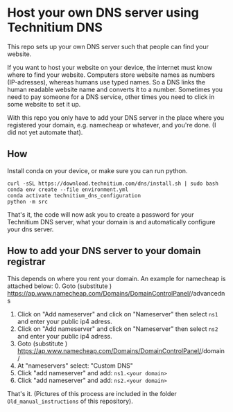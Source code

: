 # Host your own DNS server using Technitium DNS
This repo sets up your own DNS server such that people can find your website.

If you want to host your website on your device, the internet must know where to find your website. Computers store website names as numbers (IP-adresses), whereas humans use typed names. So a DNS links the human readable website name and converts it to a number. Sometimes you need to pay someone for a DNS service, other times you need to click in some website to set it up. 

With this repo you only have to add your DNS server in the place where you registered your domain, e.g. namecheap or whatever, and you're done. (I did not yet automate that).

## How
Install conda on your device, or make sure you can run python.
```
curl -sSL https://download.technitium.com/dns/install.sh | sudo bash
conda env create --file environment.yml
conda activate technitium_dns_configuration
python -m src
```
That's it, the code will now ask you to create a password for your Technitium DNS server, what your domain is and automatically configure your dns server.

## How to add your DNS server to your domain registrar
This depends on where you rent your domain. An example for namecheap is attached below:
0. Goto (substitute <your domain>)
https://ap.www.namecheap.com/Domains/DomainControlPanel/<your domain >/advancedns
1. Click on "Add nameserver" and click on "Nameserver" then select `ns1` and enter your public ip4 adress.
2. Click on "Add nameserver" and click on "Nameserver" then select `ns2` and enter your public ip4 adress.
3. Goto (substitute <your domain>)
https://ap.www.namecheap.com/Domains/DomainControlPanel/<your domain>/domain/
4. At "nameservers" select: "Custom DNS"
5. Click "add nameserver" and add: `ns1.<your domain>`
5. Click "add nameserver" and add: `ns2.<your domain>`

That's it. (Pictures of this process are included in the folder `Old_manual_instructions` of this repository).